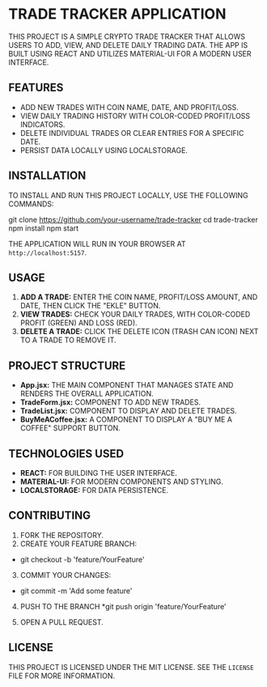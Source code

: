 # TRADE TRACKER APPLICATION

THIS PROJECT IS A SIMPLE CRYPTO TRADE TRACKER THAT ALLOWS USERS TO ADD, VIEW, AND DELETE DAILY TRADING DATA. THE APP IS BUILT USING REACT AND UTILIZES MATERIAL-UI FOR A MODERN USER INTERFACE.

## FEATURES

- ADD NEW TRADES WITH COIN NAME, DATE, AND PROFIT/LOSS.
- VIEW DAILY TRADING HISTORY WITH COLOR-CODED PROFIT/LOSS INDICATORS.
- DELETE INDIVIDUAL TRADES OR CLEAR ENTRIES FOR A SPECIFIC DATE.
- PERSIST DATA LOCALLY USING LOCALSTORAGE.

## INSTALLATION

TO INSTALL AND RUN THIS PROJECT LOCALLY, USE THE FOLLOWING COMMANDS:

git clone https://github.com/your-username/trade-tracker cd trade-tracker npm install npm start


THE APPLICATION WILL RUN IN YOUR BROWSER AT `http://localhost:5157`.

## USAGE

1. **ADD A TRADE:** ENTER THE COIN NAME, PROFIT/LOSS AMOUNT, AND DATE, THEN CLICK THE "EKLE" BUTTON.
2. **VIEW TRADES:** CHECK YOUR DAILY TRADES, WITH COLOR-CODED PROFIT (GREEN) AND LOSS (RED).
3. **DELETE A TRADE:** CLICK THE DELETE ICON (TRASH CAN ICON) NEXT TO A TRADE TO REMOVE IT.

## PROJECT STRUCTURE

- **App.jsx:** THE MAIN COMPONENT THAT MANAGES STATE AND RENDERS THE OVERALL APPLICATION.
- **TradeForm.jsx:** COMPONENT TO ADD NEW TRADES.
- **TradeList.jsx:** COMPONENT TO DISPLAY AND DELETE TRADES.
- **BuyMeACoffee.jsx:** A COMPONENT TO DISPLAY A "BUY ME A COFFEE" SUPPORT BUTTON.

## TECHNOLOGIES USED

- **REACT:** FOR BUILDING THE USER INTERFACE.
- **MATERIAL-UI:** FOR MODERN COMPONENTS AND STYLING.
- **LOCALSTORAGE:** FOR DATA PERSISTENCE.

## CONTRIBUTING

1. FORK THE REPOSITORY.
2. CREATE YOUR FEATURE BRANCH:
  * git checkout -b 'feature/YourFeature'
3. COMMIT YOUR CHANGES:
  * git commit -m 'Add some feature'
4. PUSH TO THE BRANCH
  *git push origin 'feature/YourFeature'

5. OPEN A PULL REQUEST.

## LICENSE

THIS PROJECT IS LICENSED UNDER THE MIT LICENSE. SEE THE `LICENSE` FILE FOR MORE INFORMATION.




